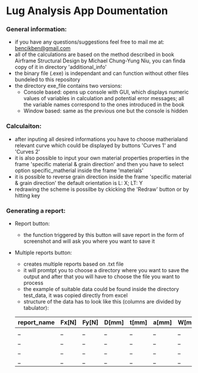 # Lug Analysis App Doumentation

### General information:
- if you have any questions/suggestions feel free to mail me at: bencikben@gmail.com 
- all of the calculations are based on the method described in book Airframe Structural Design by Michael Chung-Yung Niu, you can finda copy of it in directory 'additional_info'
- the binary file (.exe) is independant and can function without other files bundeled to this repository
- the directory exe_file contains two versions:
	- Console based: opens up console with GUI, which displays numeric values of variables in calculation and potential error messages; all the variable names correspond to the ones introduced in the book
	- Window based: same as the previous one but the console is hidden

### Calculaiton:
- after inputing all desired informations you have to choose matherialand relevant curve which could be displayed by buttons 'Curves 1' and 'Curves 2'
- it is also possible to input your own material properties properties in the frame 'specific material & grain direction' and then you have to select option specific_matherial inside the frame 'materials'
- it is possible to reverse grain direction inside the frame 'specific material & grain direction' the default orientation is L: X; LT: Y
- redrawing the scheme is possilbe by ckicking the 'Redraw' button or by hitting <return> key

### Generating a report:
- Report button:
	- the function triggered by this button will save report in the form of screenshot and will ask you where you want to save it

- Multiple reports button:
	- creates multiple reports based on .txt file
	- it will promtpt you to choose a directory where you want to save the output and after that you will have to choose the file you want to process 
	- the example of suitable data could be found inside the directory test_data, it was copied directly from excel 
	- structure of the data has to look like this (columns are divided by tabulator):

	report_name | Fx[N] | Fy[N] | D[mm] | t[mm] | a[mm] | W[mm]
	----------- | ----- | ----- | ----- | ----- | ----- | -----
	_ | _ | _ | _ | _ | _ | _
	_ | _ | _ | _ | _ | _ | _
	_ | _ | _ | _ | _ | _ | _
	_ | _ | _ | _ | _ | _ | _
